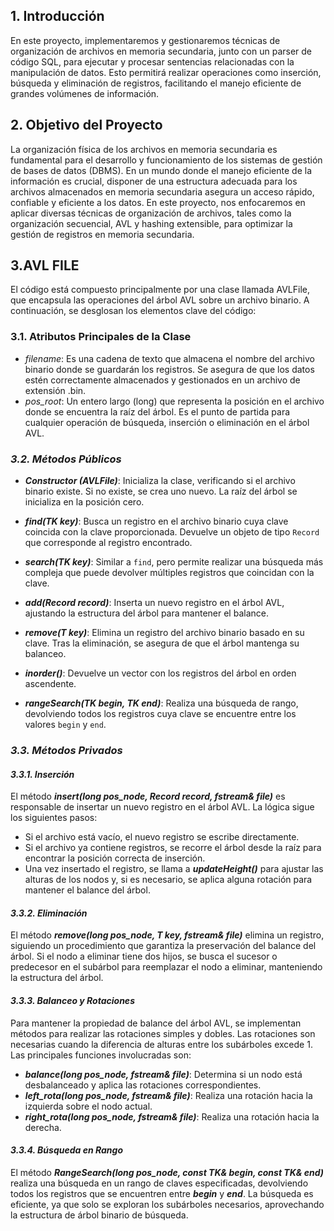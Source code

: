 ## 1. Introducción
En este proyecto, implementaremos y gestionaremos técnicas de organización de archivos en memoria secundaria, junto con un parser de código SQL, para ejecutar y procesar sentencias relacionadas con la manipulación de datos. Esto permitirá realizar operaciones como inserción, búsqueda y eliminación de registros, facilitando el manejo eficiente de grandes volúmenes de información.

## 2. Objetivo del Proyecto

La organización física de los archivos en memoria secundaria es fundamental para el desarrollo y funcionamiento de los sistemas de gestión de bases de datos (DBMS). En un mundo donde el manejo eficiente de la información es crucial, disponer de una estructura adecuada para los archivos almacenados en memoria secundaria asegura un acceso rápido, confiable y eficiente a los datos. En este proyecto, nos enfocaremos en aplicar diversas técnicas de organización de archivos, tales como la organización secuencial, AVL y hashing extensible, para optimizar la gestión de registros en memoria secundaria.

## 3.AVL FILE

El código está compuesto principalmente por una clase llamada AVLFile, que encapsula las operaciones del árbol AVL sobre un archivo binario. A continuación, se desglosan los elementos clave del código:

### 3.1. Atributos Principales de la Clase
- *filename*: Es una cadena de texto que almacena el nombre del archivo binario donde se guardarán los registros. Se asegura de que los datos estén correctamente almacenados y gestionados en un archivo de extensión .bin.
- *pos_root*: Un entero largo (long) que representa la posición en el archivo donde se encuentra la raíz del árbol. Es el punto de partida para cualquier operación de búsqueda, inserción o eliminación en el árbol AVL.

### ***3.2. Métodos Públicos***

- ***Constructor (AVLFile)***: Inicializa la clase, verificando si el archivo binario existe. Si no existe, se crea uno nuevo. La raíz del árbol se inicializa en la posición cero.

- ***find(TK key)***: Busca un registro en el archivo binario cuya clave coincida con la clave proporcionada. Devuelve un objeto de tipo `Record` que corresponde al registro encontrado.

- ***search(TK key)***: Similar a `find`, pero permite realizar una búsqueda más compleja que puede devolver múltiples registros que coincidan con la clave.

- ***add(Record record)***: Inserta un nuevo registro en el árbol AVL, ajustando la estructura del árbol para mantener el balance.

- ***remove(T key)***: Elimina un registro del archivo binario basado en su clave. Tras la eliminación, se asegura de que el árbol mantenga su balanceo.

- ***inorder()***: Devuelve un vector con los registros del árbol en orden ascendente.

- ***rangeSearch(TK begin, TK end)***: Realiza una búsqueda de rango, devolviendo todos los registros cuya clave se encuentre entre los valores `begin` y `end`.

### ***3.3. Métodos Privados***

#### ***3.3.1. Inserción***
El método ***insert(long pos_node, Record record, fstream& file)*** es responsable de insertar un nuevo registro en el árbol AVL. La lógica sigue los siguientes pasos:

- Si el archivo está vacío, el nuevo registro se escribe directamente.
- Si el archivo ya contiene registros, se recorre el árbol desde la raíz para encontrar la posición correcta de inserción.
- Una vez insertado el registro, se llama a ***updateHeight()*** para ajustar las alturas de los nodos y, si es necesario, se aplica alguna rotación para mantener el balance del árbol.

#### ***3.3.2. Eliminación***
El método ***remove(long pos_node, T key, fstream& file)*** elimina un registro, siguiendo un procedimiento que garantiza la preservación del balance del árbol. Si el nodo a eliminar tiene dos hijos, se busca el sucesor o predecesor en el subárbol para reemplazar el nodo a eliminar, manteniendo la estructura del árbol.

#### ***3.3.3. Balanceo y Rotaciones***
Para mantener la propiedad de balance del árbol AVL, se implementan métodos para realizar las rotaciones simples y dobles. Las rotaciones son necesarias cuando la diferencia de alturas entre los subárboles excede 1. Las principales funciones involucradas son:

- ***balance(long pos_node, fstream& file)***: Determina si un nodo está desbalanceado y aplica las rotaciones correspondientes.
- ***left_rota(long pos_node, fstream& file)***: Realiza una rotación hacia la izquierda sobre el nodo actual.
- ***right_rota(long pos_node, fstream& file)***: Realiza una rotación hacia la derecha.

#### ***3.3.4. Búsqueda en Rango***
El método ***RangeSearch(long pos_node, const TK& begin, const TK& end)*** realiza una búsqueda en un rango de claves especificadas, devolviendo todos los registros que se encuentren entre ***begin*** y ***end***. La búsqueda es eficiente, ya que solo se exploran los subárboles necesarios, aprovechando la estructura de árbol binario de búsqueda.



